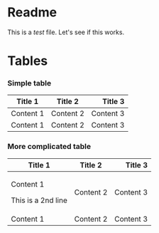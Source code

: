 # Readme

This is a *test* file.
Let's see if this works.

# Tables

### Simple table

| Title 1   |  Title 2  |   Title 3 |
| --------- | :-------: | --------: |
| Content 1 | Content 2 | Content 3 |
| Content 1 | Content 2 | Content 3 |

### More complicated table

| Title 1                                   |  Title 2  |   Title 3 |
| ----------------------------------------- | :-------: | --------: |
| <p>Content 1</p><p>This is a 2nd line</p> | Content 2 | Content 3 |
| Content 1                                 | Content 2 | Content 3 |
